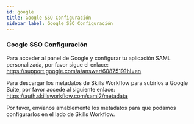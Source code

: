 ```yaml
---
id: google
title: Google SSO Configuración
sidebar_label: Google SSO Configuración
---
```


### Google SSO Configuración

Para acceder al panel de Google y configurar tu aplicación SAML personalizada, por favor sigue el enlace: https://support.google.com/a/answer/6087519?hl=en

Para descargar los metadatos de Skills Workflow para subirlos a Google Suite, por favor accede al siguiente enlace: https://auth.skillsworkflow.com/saml2/metadata

Por favor, envíanos amablemente los metadatos para que podamos configurarlos en el lado de Skills Workflow.
